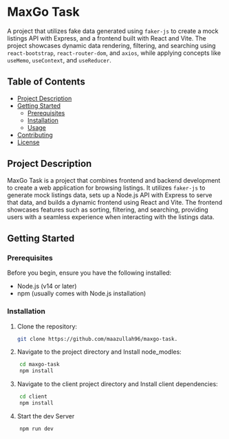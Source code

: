 # MaxGo Task

A project that utilizes fake data generated using `faker-js` to create a mock listings API with Express, and a frontend built with React and Vite. The project showcases dynamic data rendering, filtering, and searching using `react-bootstrap`, `react-router-dom`, and `axios`, while applying concepts like `useMemo`, `useContext`, and `useReducer`.

## Table of Contents

- [Project Description](#project-description)
- [Getting Started](#getting-started)
  - [Prerequisites](#prerequisites)
  - [Installation](#installation)
  - [Usage](#usage)
- [Contributing](#contributing)
- [License](#license)

## Project Description

MaxGo Task is a project that combines frontend and backend development to create a web application for browsing listings. It utilizes `faker-js` to generate mock listings data, sets up a Node.js API with Express to serve that data, and builds a dynamic frontend using React and Vite. The frontend showcases features such as sorting, filtering, and searching, providing users with a seamless experience when interacting with the listings data.

## Getting Started

### Prerequisites

Before you begin, ensure you have the following installed:

- Node.js (v14 or later)
- npm (usually comes with Node.js installation)

### Installation

1. Clone the repository:

   ```bash
   git clone https://github.com/maazullah96/maxgo-task.
   ```

2. Navigate to the project directory and Install node_modles:

```bash
    cd maxgo-task
    npm install

```

3. Navigate to the client project directory and Install client dependencies:

```bash
    cd client
    npm install
```

4. Start the dev Server

```bash
    npm run dev
```
